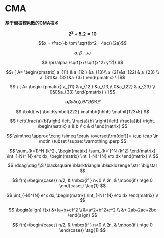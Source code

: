 # CMA

**基于偏振模色散的CMA技术**

**$$ 2^2+5\_2=10$$**

$$x = \frac{-b \pm \sqrt{b^2 - 4ac}}{2a}$$

$$\alpha, \beta, ... \omega$$

$$
\pi \alpha
\sqrt{x+\sqrt(x^2+y^2)}
$$

$$\ [  A= \begin{pmatrix} a_{11} & a_{12 } &a_{13}\\  a_{21}&a_{22} & a_{23} \\  a_{31}&a_{32}&a_{33} \end{pmatrix} \  ]$$

$$
\ [  A= \begin {pmatrix} a_{11} & a_{12 } &a_{13}\\  0&a_{22} & a_{23} \\  0&0&a_{33} \end{pmatrix} \ ]
$$

$$
\alpha \beta \gamma \delta \epsilon \zeta \eta \theta\varGamma \varDelta \varTheta \varLambda \varXi
$$

$$
\bold{ w}  \boldsymbol{222} \mathbb{hhhh} \mathit{12345}
$$

$$
\left(\frac{a}{b}\right) \left. \frac{a}{b} \right] \left[ \frac{a}{b} \right. 
\begin{matrix}
a & b \\
c & d 
\end{matrix}
$$

$$
\sim\neq \approx \cong \simeq \equiv \overset{\rm{def}}= \cup \cap \in \notin \subset \supset \varnothing \perp
$$

$$
\sum_{k=1}^N {k^2},
\begin{matrix} \sum_{k=1}^N {k^2} \end{matrix}
\int_{-N}^{N} e^x dx,
\begin{matrix} \int_{-N}^{N} e^x dx \end{matrix} \\
$$

$$
\ddag  \dag  \\S \blacksquare \blacktriangle \blacklozenge \star \bigstar
$$

$$
f(n)=\begin{cases}
n/2, & \mbox{if   } n<0 \\
2n,  & \mbox{if   } n\ge 0
\end{cases} \tag{1}
$$

$$
\int_{-N}^{N} e^x dx,
\begin{matrix} \int_{-N}^{N} e^x dx \end{matrix} \\
$$

$$
\begin{align}
f(x) &=(a+b+c)^2   \\
      &=a^2+b^2+c^2 \\
      &+ 2ab+2ac+2bc 
\end{align}
$$

$$
f(n)=\begin{cases}
n/2, & \mbox{if   } n<0 \\
2n,  & \mbox{if   } n\ge 0
\end{cases} \tag{1}
$$



